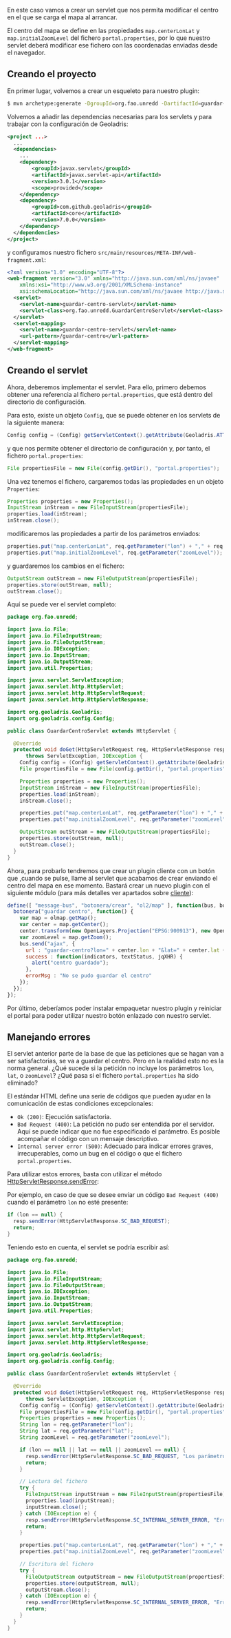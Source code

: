 En este caso vamos a crear un servlet que nos permita modificar el centro en el que se carga el mapa al arrancar.

El centro del mapa se define en las propiedades `map.centerLonLat` y `map.initialZoomLevel` del fichero `portal.properties`, por lo que nuestro servlet deberá modificar ese fichero con las coordenadas enviadas desde el navegador.

## Creando el proyecto

En primer lugar, volvemos a crear un esqueleto para nuestro plugin:

```bash
$ mvn archetype:generate -DgroupId=org.fao.unredd -DartifactId=guardar-centro -DarchetypeArtifactId=maven-archetype-quickstart -DinteractiveMode=false
```

Volvemos a añadir las dependencias necesarias para los servlets y para trabajar con la configuración de Geoladris:

```xml
<project ...>
  ...
  <dependencies>
    ...
	<dependency>
		<groupId>javax.servlet</groupId>
		<artifactId>javax.servlet-api</artifactId>
		<version>3.0.1</version>
		<scope>provided</scope>
	</dependency>
	<dependency>
		<groupId>com.github.geoladris</groupId>
		<artifactId>core</artifactId>
		<version>7.0.0</version>
	</dependency>
  </dependencies>
</project>
```

y configuramos nuestro fichero `src/main/resources/META-INF/web-fragment.xml`:

```xml
<?xml version="1.0" encoding="UTF-8"?>
<web-fragment version="3.0" xmlns="http://java.sun.com/xml/ns/javaee"
	xmlns:xsi="http://www.w3.org/2001/XMLSchema-instance"
	xsi:schemaLocation="http://java.sun.com/xml/ns/javaee http://java.sun.com/xml/ns/javaee/web-fragment_3_0.xsd">
  <servlet>
    <servlet-name>guardar-centro-servlet</servlet-name>
    <servlet-class>org.fao.unredd.GuardarCentroServlet</servlet-class>
  </servlet>
  <servlet-mapping>
    <servlet-name>guardar-centro-servlet</servlet-name>
    <url-pattern>/guardar-centro</url-pattern>
  </servlet-mapping>
</web-fragment>
```

## Creando el servlet

Ahora, deberemos implementar el servlet. Para ello, primero debemos obtener una referencia al fichero `portal.properties`, que está dentro del directorio de configuración.

Para esto, existe un objeto `Config`, que se puede obtener en los servlets de la siguiente manera:

```java
Config config = (Config) getServletContext().getAttribute(Geoladris.ATTR_CONFIG);
```

y que nos permite obtener el directorio de configuración y, por tanto, el fichero `portal.properties`:

```java
File propertiesFile = new File(config.getDir(), "portal.properties");
```

Una vez tenemos el fichero, cargaremos todas las propiedades en un objeto `Properties`:

```java
Properties properties = new Properties();
InputStream inStream = new FileInputStream(propertiesFile);
properties.load(inStream);
inStream.close();
```

modificaremos las propiedades a partir de los parámetros enviados:

```java
properties.put("map.centerLonLat", req.getParameter("lon") + "," + req.getParameter("lat"));
properties.put("map.initialZoomLevel", req.getParameter("zoomLevel"));
```

y guardaremos los cambios en el fichero:

```java
OutputStream outStream = new FileOutputStream(propertiesFile);
properties.store(outStream, null);
outStream.close();
```

Aquí se puede ver el servlet completo:

```java
package org.fao.unredd;

import java.io.File;
import java.io.FileInputStream;
import java.io.FileOutputStream;
import java.io.IOException;
import java.io.InputStream;
import java.io.OutputStream;
import java.util.Properties;

import javax.servlet.ServletException;
import javax.servlet.http.HttpServlet;
import javax.servlet.http.HttpServletRequest;
import javax.servlet.http.HttpServletResponse;

import org.geoladris.Geoladris;
import org.geoladris.config.Config;

public class GuardarCentroServlet extends HttpServlet {

  @Override
  protected void doGet(HttpServletRequest req, HttpServletResponse resp)
      throws ServletException, IOException {
    Config config = (Config) getServletContext().getAttribute(Geoladris.ATTR_CONFIG);
    File propertiesFile = new File(config.getDir(), "portal.properties");

    Properties properties = new Properties();
    InputStream inStream = new FileInputStream(propertiesFile);
    properties.load(inStream);
    inStream.close();

    properties.put("map.centerLonLat", req.getParameter("lon") + "," + req.getParameter("lat"));
    properties.put("map.initialZoomLevel", req.getParameter("zoomLevel"));

    OutputStream outStream = new FileOutputStream(propertiesFile);
    properties.store(outStream, null);
    outStream.close();
  }
}
```

Ahora, para probarlo tendremos que crear un plugin cliente con un botón que ,cuando se pulse, llame al servlet que acabamos de crear enviando el centro del mapa en ese momento. Bastará crear un nuevo plugin con el siguiente módulo (para más detalles ver apartados sobre [cliente](../client/hello_world.md)):

```js
define([ "message-bus", "botonera/crear", "ol2/map" ], function(bus, botonera, olmap) {
  botonera("guardar centro", function() {
    var map = olmap.getMap();
    var center = map.getCenter();
    center.transform(new OpenLayers.Projection("EPSG:900913"), new OpenLayers.Projection("EPSG:4326"));
    var zoomLevel = map.getZoom();
    bus.send("ajax", {
      url : "guardar-centro?lon=" + center.lon + "&lat=" + center.lat + "&zoomLevel=" + zoomLevel,
      success : function(indicators, textStatus, jqXHR) {
        alert("centro guardado");
      },
      errorMsg : "No se pudo guardar el centro"
    });
  });
});
```

Por último, deberíamos poder instalar empaquetar nuestro plugin y reiniciar el portal para poder utilizar nuestro botón enlazado con nuestro servlet.

## Manejando errores

El servlet anterior parte de la base de que las peticiones que se hagan van a ser satisfactorias, se va a guardar el centro. Pero en la realidad esto no es la norma general. ¿Qué sucede si la petición no incluye los parámetros `lon`, `lat`, o `zoomLevel`? ¿Qué pasa si el fichero `portal.properties` ha sido eliminado?

El estándar HTML define una serie de códigos que pueden ayudar en la comunicación de estas condiciones excepcionales:

* `Ok (200)`: Ejecución satisfactoria.
* `Bad Request (400)`: La petición no pudo ser entendida por el servidor. Aquí se puede indicar que no fue especificado el parámetro. Es posible acompañar el código con un mensaje descriptivo.
* `Internal server error (500)`: Adecuado para indicar errores graves, irrecuperables, como un bug en el código o que el fichero `portal.properties`.

Para utilizar estos errores, basta con utilizar el método [HttpServletResponse.sendError](https://javaee.github.io/javaee-spec/javadocs/javax/servlet/http/HttpServletResponse.html#sendError-int-):

Por ejemplo, en caso de que se desee enviar un código `Bad Request (400)` cuando el parámetro `lon` no esté presente:

```java
if (lon == null) {
  resp.sendError(HttpServletResponse.SC_BAD_REQUEST);
  return;
}
```

Teniendo esto en cuenta, el servlet se podría escribir así:

```java
package org.fao.unredd;

import java.io.File;
import java.io.FileInputStream;
import java.io.FileOutputStream;
import java.io.IOException;
import java.io.InputStream;
import java.io.OutputStream;
import java.util.Properties;

import javax.servlet.ServletException;
import javax.servlet.http.HttpServlet;
import javax.servlet.http.HttpServletRequest;
import javax.servlet.http.HttpServletResponse;

import org.geoladris.Geoladris;
import org.geoladris.config.Config;

public class GuardarCentroServlet extends HttpServlet {

  @Override
  protected void doGet(HttpServletRequest req, HttpServletResponse resp)
      throws ServletException, IOException {
    Config config = (Config) getServletContext().getAttribute(Geoladris.ATTR_CONFIG);
    File propertiesFile = new File(config.getDir(), "portal.properties");
    Properties properties = new Properties();
    String lon = req.getParameter("lon");
    String lat = req.getParameter("lat");
    String zoomLevel = req.getParameter("zoomLevel");

    if (lon == null || lat == null || zoomLevel == null) {
      resp.sendError(HttpServletResponse.SC_BAD_REQUEST, "Los parámetros lon, lat y zoomLevel son obligatorios.");
      return;
    }

    // Lectura del fichero
    try {
      FileInputStream inputStream = new FileInputStream(propertiesFile);
      properties.load(inputStream);
      inputStream.close();
    } catch (IOException e) {
      resp.sendError(HttpServletResponse.SC_INTERNAL_SERVER_ERROR, "Error grave en el servidor. Contacte al administrador");
      return;
    }

    properties.put("map.centerLonLat", req.getParameter("lon") + "," + req.getParameter("lat"));
    properties.put("map.initialZoomLevel", req.getParameter("zoomLevel"));

    // Escritura del fichero
    try {
      FileOutputStream outputStream = new FileOutputStream(propertiesFile);
      properties.store(outputStream, null);
      outputStream.close();
    } catch (IOException e) {
      resp.sendError(HttpServletResponse.SC_INTERNAL_SERVER_ERROR, "Error grave en el servidor. Contacte al administrador");
      return;
    }
  }
}
```
